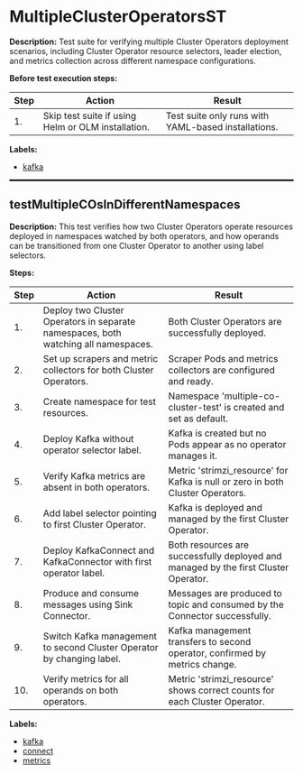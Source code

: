 # MultipleClusterOperatorsST

**Description:** Test suite for verifying multiple Cluster Operators deployment scenarios, including Cluster Operator resource selectors, leader election, and metrics collection across different namespace configurations.

**Before test execution steps:**

| Step | Action | Result |
| - | - | - |
| 1. | Skip test suite if using Helm or OLM installation. | Test suite only runs with YAML-based installations. |

**Labels:**

* [kafka](labels/kafka.md)

<hr style="border:1px solid">

## testMultipleCOsInDifferentNamespaces

**Description:** This test verifies how two Cluster Operators operate resources deployed in namespaces watched by both operators, and how operands can be transitioned from one Cluster Operator to another using label selectors.

**Steps:**

| Step | Action | Result |
| - | - | - |
| 1. | Deploy two Cluster Operators in separate namespaces, both watching all namespaces. | Both Cluster Operators are successfully deployed. |
| 2. | Set up scrapers and metric collectors for both Cluster Operators. | Scraper Pods and metrics collectors are configured and ready. |
| 3. | Create namespace for test resources. | Namespace 'multiple-co-cluster-test' is created and set as default. |
| 4. | Deploy Kafka without operator selector label. | Kafka is created but no Pods appear as no operator manages it. |
| 5. | Verify Kafka metrics are absent in both operators. | Metric 'strimzi_resource' for Kafka is null or zero in both Cluster Operators. |
| 6. | Add label selector pointing to first Cluster Operator. | Kafka is deployed and managed by the first Cluster Operator. |
| 7. | Deploy KafkaConnect and KafkaConnector with first operator label. | Both resources are successfully deployed and managed by the first Cluster Operator. |
| 8. | Produce and consume messages using Sink Connector. | Messages are produced to topic and consumed by the Connector successfully. |
| 9. | Switch Kafka management to second Cluster Operator by changing label. | Kafka management transfers to second operator, confirmed by metrics change. |
| 10. | Verify metrics for all operands on both operators. | Metric 'strimzi_resource' shows correct counts for each Cluster Operator. |

**Labels:**

* [kafka](labels/kafka.md)
* [connect](labels/connect.md)
* [metrics](labels/metrics.md)


